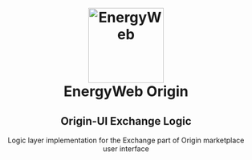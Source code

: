 <h1 align="center">
  <br>
  <a href="https://www.energyweb.org/">
    <img src="https://www.energyweb.org/wp-content/uploads/2019/04/logo-brand.png" alt="EnergyWeb" width="150" />
  </a>
  <br>
  EnergyWeb Origin
  <br>
    <h2 align="center">Origin-UI Exchange Logic</h2>
    <p align="center">
      Logic layer implementation for the Exchange part of Origin marketplace user interface
    </p>
  <br>
</h1>
